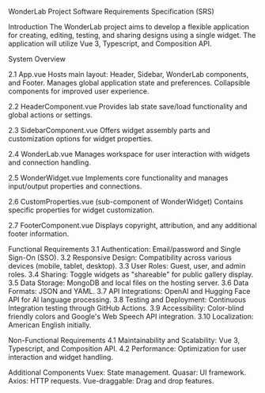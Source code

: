 WonderLab Project Software Requirements Specification (SRS)

Introduction
The WonderLab project aims to develop a flexible application for creating, editing, testing, and sharing designs using a single widget. The application will utilize Vue 3, Typescript, and Composition API.

System Overview

2.1 App.vue
Hosts main layout: Header, Sidebar, WonderLab components, and Footer.
Manages global application state and preferences.
Collapsible components for improved user experience.

2.2 HeaderComponent.vue
Provides lab state save/load functionality and global actions or settings.

2.3 SidebarComponent.vue
Offers widget assembly parts and customization options for widget properties.

2.4 WonderLab.vue
Manages workspace for user interaction with widgets and connection handling.

2.5 WonderWidget.vue
Implements core functionality and manages input/output properties and connections.

2.6 CustomProperties.vue (sub-component of WonderWidget)
Contains specific properties for widget customization.

2.7 FooterComponent.vue
Displays copyright, attribution, and any additional footer information.

Functional Requirements
3.1 Authentication: Email/password and Single Sign-On (SSO).
3.2 Responsive Design: Compatibility across various devices (mobile, tablet, desktop).
3.3 User Roles: Guest, user, and admin roles.
3.4 Sharing: Toggle widgets as "shareable" for public gallery display.
3.5 Data Storage: MongoDB and local files on the hosting server.
3.6 Data Formats: JSON and YAML.
3.7 API Integrations: OpenAI and Hugging Face API for AI language processing.
3.8 Testing and Deployment: Continuous Integration testing through GitHub Actions.
3.9 Accessibility: Color-blind friendly colors and Google's Web Speech API integration.
3.10 Localization: American English initially.

Non-Functional Requirements
4.1 Maintainability and Scalability: Vue 3, Typescript, and Composition API.
4.2 Performance: Optimization for user interaction and widget handling.

Additional Components
Vuex: State management.
Quasar: UI framework.
Axios: HTTP requests.
Vue-draggable: Drag and drop features.
